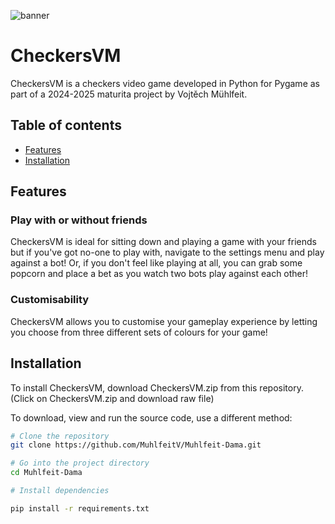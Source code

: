 ![banner](https://github.com/user-attachments/assets/44b17a33-e7fd-4467-8c9e-01bf0320c21e)
# CheckersVM
CheckersVM is a checkers video game developed in Python for Pygame as part of a 2024-2025 maturita project by Vojtěch Mühlfeit.

## Table of contents

- [Features](#features)
- [Installation](#installation)

## Features

### Play with or without friends
CheckersVM is ideal for sitting down and playing a game with your friends but if you've got no-one to play with, navigate to the settings menu and play against a bot! Or, if you don't feel like playing at all, you can grab some popcorn and place a bet as you watch two bots play against each other!

### Customisability
CheckersVM allows you to customise your gameplay experience by letting you choose from three different sets of colours for your game!

## Installation
To install CheckersVM, download CheckersVM.zip from this repository. (Click on CheckersVM.zip and download raw file)

To download, view and run the source code, use a different method:
```bash
# Clone the repository
git clone https://github.com/MuhlfeitV/Muhlfeit-Dama.git

# Go into the project directory
cd Muhlfeit-Dama

# Install dependencies

pip install -r requirements.txt
